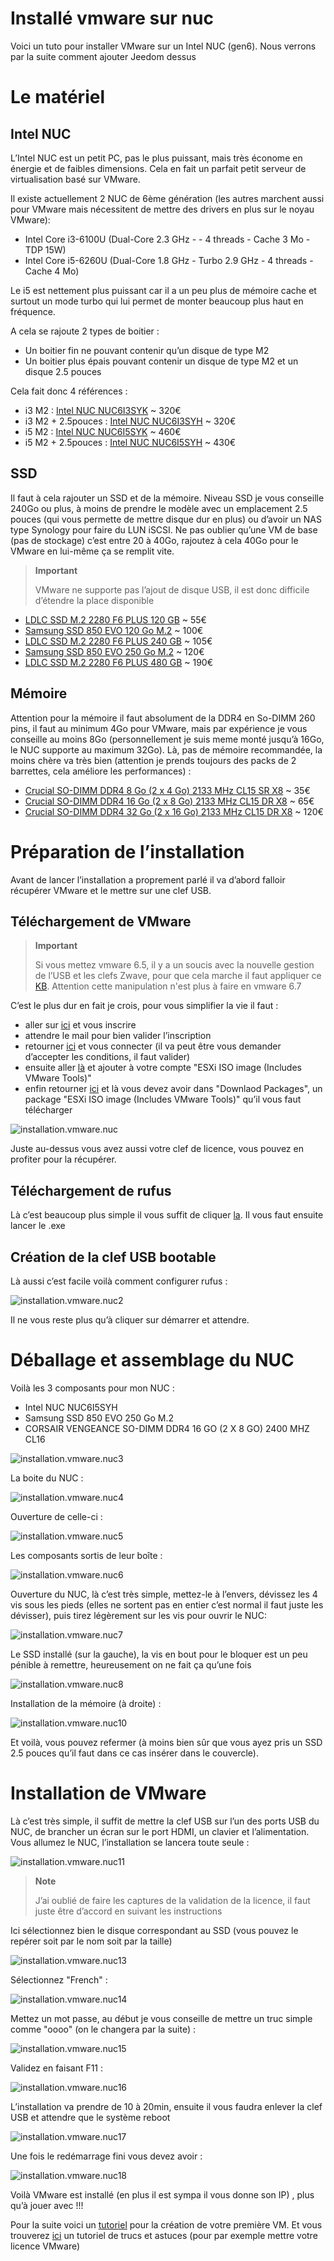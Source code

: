 # Installé vmware sur nuc

Voici un tuto pour installer VMware sur un Intel NUC (gen6). Nous verrons par la suite comment ajouter Jeedom dessus

# Le matériel 

## Intel NUC

L’Intel NUC est un petit PC, pas le plus puissant, mais très économe en énergie et de faibles dimensions. Cela en fait un parfait petit serveur de virtualisation basé sur VMware.

Il existe actuellement 2 NUC de 6ème génération (les autres marchent aussi pour VMware mais nécessitent de mettre des drivers en plus sur le noyau VMware):

-   Intel Core i3-6100U (Dual-Core 2.3 GHz - - 4 threads - Cache 3 Mo - TDP 15W)
-   Intel Core i5-6260U (Dual-Core 1.8 GHz - Turbo 2.9 GHz - 4 threads - Cache 4 Mo)

Le i5 est nettement plus puissant car il a un peu plus de mémoire cache et surtout un mode turbo qui lui permet de monter beaucoup plus haut en fréquence.

A cela se rajoute 2 types de boitier :

-   Un boitier fin ne pouvant contenir qu’un disque de type M2
-   Un boitier plus épais pouvant contenir un disque de type M2 et un disque 2.5 pouces

Cela fait donc 4 références :

-   i3 M2 : [Intel NUC NUC6I3SYK](http://www.ldlc.com/fiche/PB00203086.html) \~ 320€
-   i3 M2 + 2.5pouces : [Intel NUC NUC6I3SYH](http://www.ldlc.com/fiche/PB00203148.html) \~ 320€
-   i5 M2 : [Intel NUC NUC6I5SYK](http://www.ldlc.com/fiche/PB00203084.html) \~ 460€
-   i5 M2 + 2.5pouces : [Intel NUC NUC6I5SYH](http://www.ldlc.com/fiche/PB00202760.html) \~ 430€

## SSD

Il faut à cela rajouter un SSD et de la mémoire. Niveau SSD je vous conseille 240Go ou plus, à moins de prendre le modèle avec un emplacement 2.5 pouces (qui vous permette de mettre disque dur en plus) ou d’avoir un NAS type Synology pour faire du LUN iSCSI. Ne pas oublier qu’une VM de base (pas de stockage) c’est entre 20 à 40Go, rajoutez à cela 40Go pour le VMware en lui-même ça se remplit vite.

> **Important**
>
> VMware ne supporte pas l’ajout de disque USB, il est donc difficile d’étendre la place disponible

-   [LDLC SSD M.2 2280 F6 PLUS 120 GB](http://www.ldlc.com/fiche/PB00203635.html) \~ 55€
-   [Samsung SSD 850 EVO 120 Go M.2](http://www.ldlc.com/fiche/PB00185923.html) \~ 100€
-   [LDLC SSD M.2 2280 F6 PLUS 240 GB](http://www.ldlc.com/fiche/PB00203636.html) \~ 105€
-   [Samsung SSD 850 EVO 250 Go M.2](http://www.ldlc.com/fiche/PB00185924.html) \~ 120€
-   [LDLC SSD M.2 2280 F6 PLUS 480 GB](http://www.ldlc.com/fiche/PB00207301.html) \~ 190€

## Mémoire

Attention pour la mémoire il faut absolument de la DDR4 en So-DIMM 260 pins, il faut au minimum 4Go pour VMware, mais par expérience je vous conseille au moins 8Go (personnellement je suis meme monté jusqu’à 16Go, le NUC supporte au maximum 32Go). Là, pas de mémoire recommandée, la moins chère va très bien (attention je prends toujours des packs de 2 barrettes, cela améliore les performances) :

-   [Crucial SO-DIMM DDR4 8 Go (2 x 4 Go) 2133 MHz CL15 SR X8](http://www.ldlc.com/fiche/PB00204134.html) \~ 35€
-   [Crucial SO-DIMM DDR4 16 Go (2 x 8 Go) 2133 MHz CL15 DR X8](http://www.ldlc.com/fiche/PB00204135.html) \~ 65€
-   [Crucial SO-DIMM DDR4 32 Go (2 x 16 Go) 2133 MHz CL15 DR X8](http://www.ldlc.com/fiche/PB00204136.html) \~ 120€

# Préparation de l’installation

Avant de lancer l’installation a proprement parlé il va d’abord falloir récupérer VMware et le mettre sur une clef USB.

## Téléchargement de VMware

> **Important**
>
> Si vous mettez vmware 6.5, il y a un soucis avec la nouvelle gestion de l’USB et les clefs Zwave, pour que cela marche il faut appliquer ce [KB](https://kb.vmware.com/selfservice/microsites/search.do?language=en_US&cmd=displayKC&externalId=2147650). Attention cette manipulation n'est plus à faire en vmware 6.7

C’est le plus dur en fait je crois, pour vous simplifier la vie il faut :

-   aller sur [ici](https://my.vmware.com/en/web/vmware/evalcenter?p=free-esxi6) et vous inscrire
-   attendre le mail pour bien valider l’inscription
-   retourner [ici](https://my.vmware.com/en/web/vmware/evalcenter?p=free-esxi6) et vous connecter (il va peut être vous demander d’accepter les conditions, il faut valider)
-   ensuite aller [là](https://my.vmware.com/fr/web/vmware/details?productId=491&downloadGroup=ESXI60U2) et ajouter à votre compte "ESXi ISO image (Includes VMware Tools)"
-   enfin retourner [ici](https://my.vmware.com/en/web/vmware/evalcenter?p=free-esxi6) et là vous devez avoir dans "Downlaod Packages", un package "ESXi ISO image (Includes VMware Tools)" qu’il vous faut télécharger

![installation.vmware.nuc](images/installation.vmware.nuc.PNG)

Juste au-dessus vous avez aussi votre clef de licence, vous pouvez en profiter pour la récupérer.

## Téléchargement de rufus

Là c’est beaucoup plus simple il vous suffit de cliquer [la](http://rufus.akeo.ie/downloads/rufus-2.9.exe). Il vous faut ensuite lancer le .exe

## Création de la clef USB bootable

Là aussi c’est facile voilà comment configurer rufus :

![installation.vmware.nuc2](images/installation.vmware.nuc2.PNG)

Il ne vous reste plus qu’à cliquer sur démarrer et attendre.

# Déballage et assemblage du NUC

Voilà les 3 composants pour mon NUC :

-   Intel NUC NUC6I5SYH
-   Samsung SSD 850 EVO 250 Go M.2
-   CORSAIR VENGEANCE SO-DIMM DDR4 16 GO (2 X 8 GO) 2400 MHZ CL16

![installation.vmware.nuc3](images/installation.vmware.nuc3.jpg)

La boite du NUC :

![installation.vmware.nuc4](images/installation.vmware.nuc4.jpg)

Ouverture de celle-ci :

![installation.vmware.nuc5](images/installation.vmware.nuc5.jpg)

Les composants sortis de leur boîte :

![installation.vmware.nuc6](images/installation.vmware.nuc6.jpg)

Ouverture du NUC, là c’est très simple, mettez-le à l’envers, dévissez les 4 vis sous les pieds (elles ne sortent pas en entier c’est normal il faut juste les dévisser), puis tirez légèrement sur les vis pour ouvrir le NUC:

![installation.vmware.nuc7](images/installation.vmware.nuc7.jpg)

Le SSD installé (sur la gauche), la vis en bout pour le bloquer est un peu pénible à remettre, heureusement on ne fait ça qu’une fois

![installation.vmware.nuc8](images/installation.vmware.nuc8.jpg)

Installation de la mémoire (à droite) :

![installation.vmware.nuc10](images/installation.vmware.nuc10.jpg)

Et voilà, vous pouvez refermer (à moins bien sûr que vous ayez pris un SSD 2.5 pouces qu’il faut dans ce cas insérer dans le couvercle).

# Installation de VMware

Là c’est très simple, il suffit de mettre la clef USB sur l’un des ports USB du NUC, de brancher un écran sur le port HDMI, un clavier et l’alimentation. Vous allumez le NUC, l’installation se lancera toute seule :

![installation.vmware.nuc11](images/installation.vmware.nuc11.jpg)

> **Note**
>
> J’ai oublié de faire les captures de la validation de la licence, il faut juste être d’accord en suivant les instructions

Ici sélectionnez bien le disque correspondant au SSD (vous pouvez le repérer soit par le nom soit par la taille)

![installation.vmware.nuc13](images/installation.vmware.nuc13.jpg)

Sélectionnez "French" :

![installation.vmware.nuc14](images/installation.vmware.nuc14.jpg)

Mettez un mot passe, au début je vous conseille de mettre un truc simple comme "oooo" (on le changera par la suite) :

![installation.vmware.nuc15](images/installation.vmware.nuc15.jpg)

Validez en faisant F11 :

![installation.vmware.nuc16](images/installation.vmware.nuc16.jpg)

L’installation va prendre de 10 à 20min, ensuite il vous faudra enlever la clef USB et attendre que le système reboot

![installation.vmware.nuc17](images/installation.vmware.nuc17.jpg)

Une fois le redémarrage fini vous devez avoir :

![installation.vmware.nuc18](images/installation.vmware.nuc18.jpg)

Voilà VMware est installé (en plus il est sympa il vous donne son IP) , plus qu’à jouer avec !!!

Pour la suite voici un [tutoriel](../howto/doc-howto-vmware.creer_une_vm.html) pour la création de votre première VM. Et vous trouverez [ici](../howto/doc-howto-vmware.trucs_et_astuces.html) un tutoriel de trucs et astuces (pour par exemple mettre votre licence VMware)

